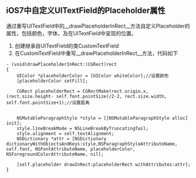 iOS7中自定义UITextField的Placeholder属性
-------
通过重写UITextField中的__drawPlaceholderInRect__方法自定义Placeholder的属性，包括颜色，字体，及在UITextField中呈现的位置。   
1.  创建继承自UITextField的类CustomTextField  
2.  在CustomTextField中重写__drawPlaceholderInRect__方法，代码如下

``` 
- (void)drawPlaceholderInRect:(CGRect)rect
{
    UIColor *placeholderColor = [UIColor whiteColor];//设置颜色
    [placeholderColor setFill];
    
    CGRect placeholderRect = CGRectMake(rect.origin.x, (rect.size.height- self.font.pointSize)/2-2, rect.size.width, self.font.pointSize+1);//设置距离
    
    
    NSMutableParagraphStyle *style = [[NSMutableParagraphStyle alloc] init];
    style.lineBreakMode = NSLineBreakByTruncatingTail;
    style.alignment = self.textAlignment;
    NSDictionary *attr = [NSDictionary dictionaryWithObjectsAndKeys:style,NSParagraphStyleAttributeName, self.font, NSFontAttributeName, placeholderColor, NSForegroundColorAttributeName, nil];
    
    [self.placeholder drawInRect:placeholderRect withAttributes:attr];
}

```